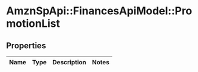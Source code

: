 # AmznSpApi::FinancesApiModel::PromotionList

## Properties
Name | Type | Description | Notes
------------ | ------------- | ------------- | -------------

